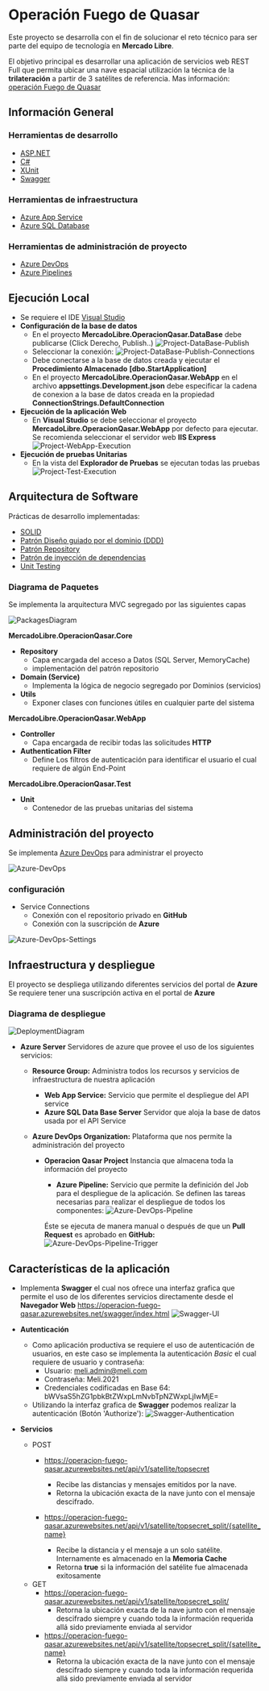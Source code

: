 # Operación Fuego de Quasar
Este proyecto se desarrolla con el fin de solucionar el reto técnico para ser parte del equipo de tecnología en **Mercado Libre**.

El objetivo principal es desarrollar una aplicación de servicios web REST Full que permita ubicar una nave espacial utilización la técnica de la **trilateración** a partir de 3 satélites de referencia. Mas información: [operación Fuego de Quasar](Documentation\Operacion-Fuego-de-Quasar.pdf)

## **Información General**
### Herramientas de desarrollo
* [ASP.NET](https://docs.microsoft.com/en-us/aspnet/core/?view=aspnetcore-5.0)
* [C#](https://docs.microsoft.com/en-us/dotnet/csharp/)
* [XUnit](https://xunit.net/)
* [Swagger](https://swagger.io/)
### Herramientas de infraestructura
* [Azure App Service](https://azure.microsoft.com/es-es/services/app-service/)
* [Azure SQL Database](https://azure.microsoft.com/es-es/services/sql-database/)
### Herramientas de administración de proyecto
* [Azure DevOps](https://azure.microsoft.com/es-es/services/devops/)
* [Azure Pipelines](https://azure.microsoft.com/es-es/services/devops/pipelines/)

## **Ejecución Local**
* Se requiere el IDE [Visual Studio](https://visualstudio.microsoft.com/es/)
* **Configuración de la base de datos**
  * En el proyecto **MercadoLibre.OperacionQasar.DataBase** debe publicarse (Click Derecho, Publish..)
  ![Project-DataBase-Publish](https://user-images.githubusercontent.com/35159383/108167304-7cd1f400-70c3-11eb-84e8-e19874bf3104.png)
  * Seleccionar la conexión:
  ![Project-DataBase-Publish-Connections](https://user-images.githubusercontent.com/35159383/108167305-7d6a8a80-70c3-11eb-8de2-a139bfe90030.png)
  * Debe conectarse a la base de datos creada y ejecutar el **Procedimiento Almacenado** **[dbo.StartApplication]**
  * En el proyecto **MercadoLibre.OperacionQasar.WebApp** en el archivo **appsettings.Development.json** debe especificar la cadena de conexion a la base de datos creada en la propiedad **ConnectionStrings.DefaultConnection**
* **Ejecución de la aplicación Web**
  * En **Visual Studio** se debe seleccionar el proyecto **MercadoLibre.OperacionQasar.WebApp** por defecto para ejecutar. Se recomienda seleccionar el servidor web **IIS Express**
  ![Project-WebApp-Execution](https://user-images.githubusercontent.com/35159383/108167308-7d6a8a80-70c3-11eb-9c23-a7b34779e868.png)
* **Ejecución de pruebas Unitarias**
  * En la vista del **Explorador de Pruebas**  se ejecutan todas las pruebas
  ![Project-Test-Execution](https://user-images.githubusercontent.com/35159383/108167306-7d6a8a80-70c3-11eb-83c7-13fcbdb1632c.png)

## **Arquitectura de Software**
Prácticas de desarrollo implementadas:
* [SOLID](https://es.wikipedia.org/wiki/SOLID)
* [Patrón Diseño guiado por el dominio (DDD)](https://es.wikipedia.org/wiki/Dise%C3%B1o_guiado_por_el_dominio)
* [Patrón Repository](https://our-academy.org/posts/el-patron-repository:-implementacion-y-buenas-practicas)
* [Patrón de inyección de dependencias](https://es.wikipedia.org/wiki/Inyecci%C3%B3n_de_dependencias)
* [Unit Testing](https://es.wikipedia.org/wiki/Prueba_unitaria)
### **Diagrama de Paquetes**
Se implementa la arquitectura MVC segregado por las siguientes capas

![PackagesDiagram](https://user-images.githubusercontent.com/35159383/108167277-72aff580-70c3-11eb-96f9-04bf804ace89.jpg)

**MercadoLibre.OperacionQasar.Core**
* **Repository** 
  * Capa encargada del acceso a Datos (SQL Server, MemoryCache)
  * implementación del patrón repositorio
* **Domain (Service)**
  * Implementa la lógica de negocio segregado por Dominios (servicios)
* **Utils**
	* Exponer clases con funciones útiles en cualquier parte del sistema
 
**MercadoLibre.OperacionQasar.WebApp**
* **Controller**
  *  Capa encargada de recibir todas las solicitudes **HTTP**
* **Authentication Filter**
  * Define Los filtros de autenticación para identificar el usuario el cual requiere de algún End-Point

**MercadoLibre.OperacionQasar.Test**
* **Unit**
  * Contenedor de las pruebas unitarias del sistema

## **Administración del proyecto**
Se implementa [Azure DevOps](https://azure.microsoft.com/es-es/services/devops/) para administrar el proyecto

![Azure-DevOps](https://user-images.githubusercontent.com/35159383/108167314-7e032100-70c3-11eb-9bd6-347b36e4cc73.png)

### **configuración**
* Service Connections
  * Conexión con el repositorio privado en **GitHub**
  * Conexión con la suscripción de **Azure**

![Azure-DevOps-Settings](https://user-images.githubusercontent.com/35159383/108167303-7cd1f400-70c3-11eb-94ff-47e7922172c8.png)

## **Infraestructura y despliegue**
El proyecto se despliega utilizando diferentes servicios del portal de **Azure**
Se requiere tener una suscripción activa en el portal de **Azure**

### **Diagrama de despliegue**
![DeploymentDiagram](https://user-images.githubusercontent.com/35159383/108166832-c0782e00-70c2-11eb-836d-12b14c147ae3.jpg)

* **Azure Server**
  Servidores de azure que provee el uso de los siguientes servicios:
  * **Resource Group:**
  Administra todos los recursos y servicios de infraestructura de nuestra aplicación
    * **Web App Service:**
    Servicio que permite el despliegue del API service
    * **Azure SQL Data Base Server**
    Servidor que aloja la base de datos usada por el API Service

  * **Azure DevOps Organization:**
  Plataforma que nos permite la administración del proyecto
    * **Operacion Qasar Project**
    Instancia que almacena toda la información del proyecto
      * **Azure Pipeline:**
      Servicio que permite la definición del Job para el despliegue de la aplicación. Se definen las tareas necesarias para realizar el despliegue de todos los componentes:
      ![Azure-DevOps-Pipeline](https://user-images.githubusercontent.com/35159383/108167300-7c395d80-70c3-11eb-8a05-91daf2225ecb.png)
      
      Éste se ejecuta de manera manual o después de que un **Pull Request** es aprobado en **GitHub:**
      ![Azure-DevOps-Pipeline-Trigger](https://user-images.githubusercontent.com/35159383/108167302-7cd1f400-70c3-11eb-8f3b-c0622e670907.png)

## **Características de la aplicación**
* Implementa **Swagger** el cual nos ofrece una interfaz grafica que permite el uso de los diferentes servicios directamente desde el **Navegador Web** https://operacion-fuego-qasar.azurewebsites.net/swagger/index.html
![Swagger-UI](https://user-images.githubusercontent.com/35159383/108167312-7e032100-70c3-11eb-9d19-380295baef6e.png)
* **Autenticación**
  * Como aplicación productiva se requiere el uso de autenticación de usuarios, en este caso se implementa la autenticación _Basic_ el cual requiere de usuario y contraseña: 
    * Usuario: meli.admin@meli.com
    * Contraseña: Meli.2021
    * Credenciales codificadas en Base 64: bWVsaS5hZG1pbkBtZWxpLmNvbTpNZWxpLjIwMjE=
  * Utilizando la interfaz grafica de **Swagger** podemos realizar la autenticación (Botón 'Authorize'):
![Swagger-Authentication](https://user-images.githubusercontent.com/35159383/108167310-7e032100-70c3-11eb-9e44-a422bd51f35f.png)

* **Servicios**
  * POST
    * https://operacion-fuego-qasar.azurewebsites.net/api/v1/satellite/topsecret
      * Recibe las distancias y mensajes emitidos por la nave.
      * Retorna la ubicación exacta de la nave junto con el mensaje descifrado. 
      
    * https://operacion-fuego-qasar.azurewebsites.net/api/v1/satellite/topsecret_split/{satellite_name}
      * Recibe la distancia y el mensaje a un solo satélite. Internamente es almacenado en la **Memoria Cache**
      * Retorna **true** si la información del satélite fue almacenada exitosamente
  * GET
    * https://operacion-fuego-qasar.azurewebsites.net/api/v1/satellite/topsecret_split/
      * Retorna la ubicación exacta de la nave junto con el mensaje descifrado siempre y cuando toda la información requerida allá sido previamente enviada al servidor
    * https://operacion-fuego-qasar.azurewebsites.net/api/v1/satellite/topsecret_split/{satellite_name}
      * Retorna la ubicación exacta de la nave junto con el mensaje descifrado siempre y cuando toda la información requerida allá sido previamente enviada al servidor


